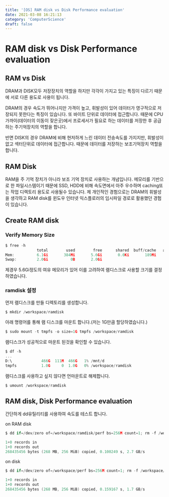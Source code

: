 ```yaml
---
title: '[OS] RAM disk vs Disk Performance evaluation'
date: 2021-03-08 16:21:13
category: 'ComputerScience'
draft: false
---
```


# RAM disk vs Disk Performance evaluation

## RAM vs Disk

DRAM과 DISK모두 저장장치의 역할을 하지만 각각이 가지고 있는 특징이 다르기 때문에 서로 다른 용도로 사용이 됩니다.

DRAM의 경우 속도가 뛰어나지만 가격이 높고, 휘발성이 있어 데이터가 영구적으로 저장되지 못한다는 특징이 있습니다. 또 바이트 단위로 데이터에 접근합니다. 때문에 CPU가까이(데이터의 이동이 잦은곳)에서 프로세서가 필요로 하는 데이터를 저장한 후 공급하는 주기억장치의 역할을 합니다.

반면 DISK의 경우 DRAM에 비해 현저하게 느린 데이터 전송속도를 가지지만, 휘발성이 없고 섹터단위로 데이터에 접근합니다. 때문에 데이터를 저장하는 보조기억장치 역할을 합니다.

## RAM Disk

RAM을 주 기억 장치가 아니라 보조 기억 장치로 사용하는 개념입니다. 메모리를 기반으로 한 파일시스템이기 때문에 SSD, HDD에 비해 속도면에서 아주 우수하며 caching또는 작업 디렉토리 용도로 사용될수 있습니다. 제 개인적인 경험으로는 DRAM의 휘발성을 생각하고 RAM disk를 윈도우 인터넷 익스플로러의 임시파일 경로로 활용했던 경험이 있습니다.

## Create RAM disk 

### Verify Memory Size

```c
$ free -h
              total        used        free      shared  buff/cache   available
Mem:          6.1Gi       384Mi       5.6Gi       0.0Ki       189Mi       5.5Gi
Swap:         2.0Gi          0B       2.0Gi
```

제경우 5.6Gi정도의 여유 메모리가 있어 이를 고려하여 램디스크로 사용할 크기를 결정 하였습니다.

### ramdisk 설정

먼저 램디스크를 만들 디렉토리를 생성합니다.

```c
$ mkdir /workspace/ramdisk
```

아래 명령어를 통해 램 디스크를 마운트 합니다.(저는 1G만큼 할당하였습니다.)

```c
$ sudo mount -t tmpfs -o size=1G tmpfs /workspace/ramdisk
```

램디스크가 성공적으로 마운트 된것을 확인할 수 있습니다.

```c
$ df -h
...
D:\             466G  111M  466G   1% /mnt/d
tmpfs           1.0G     0  1.0G   0% /workspace/ramdisk
```

램디스크를 사용하고 싶지 않다면 언마운트로 해제합니다.

```c
$ umount /workspace/ramdisk
```


## RAM disk, Disk Performance evaluation

간단하게 dd유틸리티를 사용하여 속도를 테스트 합니다.

on RAM disk
```c
$ dd if=/dev/zero of=/workspace/ramdisk/perf bs=256M count=1; rm -f /workspace/ramdisk/perf

1+0 records in
1+0 records out
268435456 bytes (268 MB, 256 MiB) copied, 0.100249 s, 2.7 GB/s
```

on disk
```c
$ dd if=/dev/zero of=/workspace/perf bs=256M count=1; rm -f /workspace/perf

1+0 records in
1+0 records out
268435456 bytes (268 MB, 256 MiB) copied, 0.159167 s, 1.7 GB/s
```
